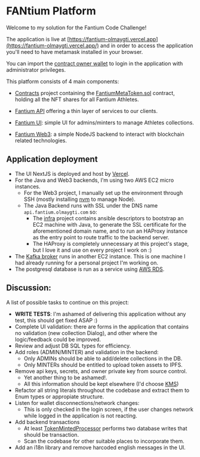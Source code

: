 # FANtium Platform

Welcome to my solution for the Fantium Code Challenge!

The application is live at [https://fantium-olmaygti.vercel.app](https://fantium-olmaygti.vercel.app/) and in order to access the application you'll need to have metamask installed in your browser.

You can import the [contract owner wallet](https://github.com/olmaygti/fantium/blob/ca856374679c1afcdb5799c66c1b00a2873a7f90/contracts/truffle-config.js#L82) to login in the application with administrator privileges.


This platform consists of 4 main components:

* [Contracts](https://github.com/olmaygti/fantium/tree/master/contracts) project containing the [FantiumMetaToken.sol](./contracts/contracts/FantiumMetaToken.sol) contract, holding all the NFT shares for all Fantium Athletes.

* [Fantium API](https://github.com/olmaygti/fantium/tree/master/back/fantium-api) offering a thin layer of services to our clients.

* [Fantium UI](https://github.com/olmaygti/fantium/tree/master/front): simple UI for admins/minters to manage Athletes collections.

* [Fantium Web3](https://github.com/olmaygti/fantium/tree/master/back/web3): a simple NodeJS backend to interact with blockchain related technologies.



## Application deployment

* The UI NextJS is deployed and host by [Vercel](https://vercel.com/dashboard).
* For the Java and Web3 backends, I'm using two AWS EC2 micro instances.
  * For the Web3 project, I manually set up the environment through SSH (mostly installing [nvm](https://github.com/nvm-sh/nvm) to manage Node).
  * The Java Backend runs with SSL under the DNS name `api.fantium.olmaygti.com` so:
    * The [infra](https://github.com/olmaygti/fantium/tree/master/infra) project contains ansible descriptors to bootstrap an EC2 machine with Java, to generate the SSL certificate for the aforementioned domain name, and to run an HAProxy instance as the entry point to route traffic to the backend server.
    * The HAProxy is completely unnecessary at this project's stage, but I love it and use on every project I work on :)
* The [Kafka broker](https://kafka.apache.org/documentation/) runs in another EC2 instance. This is one machine I had already running for a personal project I'm working on.
* The postgresql database is run as a service using [AWS RDS](https://aws.amazon.com/rds/?trk=fa2f76d8-422d-4a11-9d8c-b8c8d407fe2f&sc_channel=ps&s_kwcid=AL!4422!3!549068929568!e!!g!!amazon%20relational%20database&ef_id=CjwKCAiAk--dBhABEiwAchIwkcDFJJRP1EuDTHiSJD1vPHhr8ZnzDTnXTU204bdum816oSvTN4gPChoC9AkQAvD_BwE:G:s&s_kwcid=AL!4422!3!549068929568!e!!g!!amazon%20relational%20database).


## Discussion:

A list of possible tasks to continue on this project:

* **WRITE TESTS**: I'm ashamed of delivering this application without any test, this should get fixed ASAP :)
* Complete UI validation: there are forms in the application that contains no validation (new collection Dialog), and other where the logic/feedback could be improved.
* Review and adjust DB SQL types for efficiency.
* Add roles (ADMIN/MINTER) and validation in the backend:
  * Only ADMINs should be able to add/delete collections in the DB.
  * Only MINTERs should be entitled to upload token assets to IPFS.
* Remove api keys, secrets, and owner private key from source control.
  * Yet another thing to be ashamed!.
  * All this information should be kept elsewhere (I'd choose [KMS](https://aws.amazon.com/es/kms/))
* Refactor all string literals throughout the codebase and extract them to Enum types or appropiate structure.
* Listen for wallet disconnections/network changes:
  * This is only checked in the login screen, if the user changes network while logged in the application is not reacting.
* Add backend transactions
  * At least [TokenMintedProcessor](https://github.com/olmaygti/fantium/blob/master/back/fantium-api/src/main/java/com/fantium/events/processors/TokenMintedProcessor.java) performs two database writes that should be transaction.
  * Scan the codebase for other suitable places to incorporate them.
* Add an i18n library and remove harcoded english messages in the UI.
